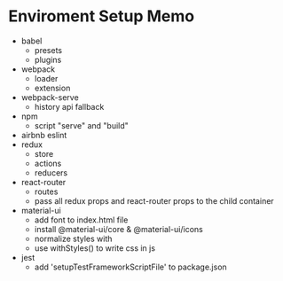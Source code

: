 # Enviroment Setup Memo

- babel
  - presets
  - plugins
- webpack
  - loader
  - extension
- webpack-serve
  - history api fallback
- npm
  - script "serve" and "build"
- airbnb eslint
- redux
  - store
  - actions
  - reducers
- react-router
  - routes
  - pass all redux props and react-router props to the child container
- material-ui
  - add font to index.html file
  - install @material-ui/core & @material-ui/icons
  - normalize styles with <CssBaseline />
  - use withStyles() to write css in js
- jest
  - add 'setupTestFrameworkScriptFile' to package.json
